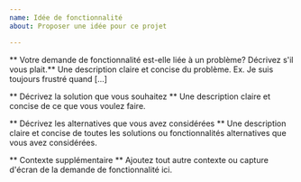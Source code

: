 ```yaml
---
name: Idée de fonctionnalité
about: Proposer une idée pour ce projet

---
```


** Votre demande de fonctionnalité est-elle liée à un problème? Décrivez s'il vous plait.**
Une description claire et concise du problème. Ex. Je suis toujours frustré quand [...]

** Décrivez la solution que vous souhaitez **
Une description claire et concise de ce que vous voulez faire.

** Décrivez les alternatives que vous avez considérées **
Une description claire et concise de toutes les solutions ou fonctionnalités alternatives que vous avez considérées.

** Contexte supplémentaire **
Ajoutez tout autre contexte ou capture d'écran de la demande de fonctionnalité ici.
